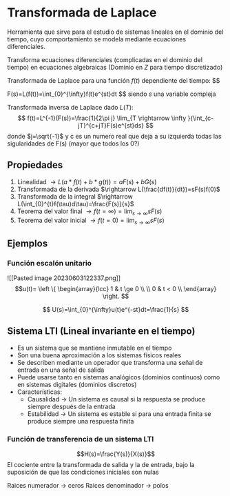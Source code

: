 # Transformada de Laplace

Herramienta que sirve para el estudio de sistemas lineales en el dominio del tiempo, cuyo comportamiento se modela mediante ecuaciones diferenciales.

Transforma ecuaciones diferenciales (complicadas en el dominio del tiempo) en ecuaciones algebraicas (Dominio en $Z$ para tiempo discretizado)

Transformada de Laplace para una función $f(t)$ dependiente del tiempo: $$

F(s)=L(f(t))=\int_{0}^{\infty}f(t)e^{st}dt
$$ siendo $s$ una variable compleja

Transformada inversa de Laplace dado $L(T)$: $$
f(t)=L^{-1}(F(s))=\frac{1}{2\pi j} \lim_{T \rightarrow \infty }{\int_{c-jT}^{c+jT}F(s)e^{st}ds}
$$ donde $j=\sqrt{-1}$ y c es un numero real que deja a su izquierda todas las sigularidades de F(s) (mayor que todos los 0?)

## Propiedades

1. Linealidad $\rightarrow L(a *f(t)+b*g(t))=aF(s)+bG(s)$
2. Transformada de la derivada $\rightarrow L(\frac{df(t)}{dt})=sF(s)f(0)$
3. Transformada de la integral $\rightarrow L(\int_{0}^{t}f(\tau)d\tau)=\frac{F(s)}{s}$
4. Teorema del valor final $\rightarrow f(t=\infty)=  \lim_{s \rightarrow \infty }{sF(s)}$
5. Teorema del valor inicial $\rightarrow f(t=0)=\lim_{s \rightarrow \infty}sF(s)$

## Ejemplos

### Función escalón unitario

![[Pasted image 20230603122337.png]]$$u(t)= \left \{ \begin{array}{lcc}  
1 & t \ge 0 \\  
\\ 0 & t < 0 \\
\end{array}
  \right.
$$

$$
U(s)=\int_{0}^{\infty}u(t)e^{-st}dt=\frac{1}{s}
$$

## Sistema LTI (Lineal invariante en el tiempo)

- Es un sistema que se mantiene inmutable en el tiempo
- Son una buena aproximación a los sistemas físicos reales
- Se describen mediante un operador que transforma una señal de entrada en una señal de salida
- Puede usarse tanto en sistemas analógicos (dominios continuos) como en sistemas digitales (dominios discretos)
- Características:
	- Causalidad $\rightarrow$ Un sistema es causal si la respuesta se produce siempre después de la entrada
	- Estabilidad $\rightarrow$ Un sistema es estable si para una entrada finita se produce siempre una respuesta finita

### Función de transferencia de un sistema LTI
$$H(s)=\frac{Y(s)}{X(s)}$$ El cociente entre la transformada de salida y la de entrada, bajo la suposición de que las condiciones iniciales son nulas

Raices numerador -> ceros
Raices denominador -> polos